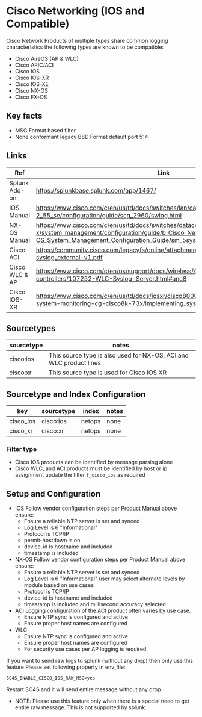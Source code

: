 # Cisco Networking (IOS and Compatible)

Cisco Network Products of multiple types share common logging characteristics the following types are known to be compatible:

* Cisco AireOS (AP & WLC)
* Cisco APIC/ACI
* Cisco IOS
* Cisco IOS-XR
* Cisco IOS-XE
* Cisco NX-OS
* Cisco FX-OS

## Key facts

* MSG Format based filter
* None conformant legacy BSD Format default port 514


## Links

| Ref            | Link                                                                                                    |
|----------------|---------------------------------------------------------------------------------------------------------|
| Splunk Add-on  | <https://splunkbase.splunk.com/app/1467/>                                                                 |
| IOS Manual     | <https://www.cisco.com/c/en/us/td/docs/switches/lan/catalyst2960/software/release/12-2_55_se/configuration/guide/scg_2960/swlog.html> |
| NX-OS Manual   | <https://www.cisco.com/c/en/us/td/docs/switches/datacenter/nexus9000/sw/6-x/system_management/configuration/guide/b_Cisco_Nexus_9000_Series_NX-OS_System_Management_Configuration_Guide/sm_5syslog.html>|
| Cisco ACI      | <https://community.cisco.com/legacyfs/online/attachments/document/technote-aci-syslog_external-v1.pdf> |
| Cisco WLC & AP | <https://www.cisco.com/c/en/us/support/docs/wireless/4100-series-wireless-lan-controllers/107252-WLC-Syslog-Server.html#anc8> |
| Cisco IOS-XR | <https://www.cisco.com/c/en/us/td/docs/iosxr/cisco8000/system-monitoring/73x/b-system-monitoring-cg-cisco8k-73x/implementing_system_logging.html> |

## Sourcetypes

| sourcetype     | notes                                                                                                   |
|----------------|---------------------------------------------------------------------------------------------------------|
| cisco:ios      | This source type is also used for NX-OS, ACI and WLC product lines                                      |
| cisco:xr       | This source type is used for Cisco IOS XR                                     |

## Sourcetype and Index Configuration

| key            | sourcetype     | index          | notes          |
|----------------|----------------|----------------|----------------|
| cisco_ios      | cisco:ios      | netops          | none          |
| cisco_xr      | cisco:xr      | netops          | none          |

### Filter type

* Cisco IOS products can be identified by message parsing alone
* Cisco WLC, and ACI products must be identified by host or ip assignment update the filter `f_cisco_ios` as required

## Setup and Configuration

* IOS Follow vendor configuration steps per Product Manual above ensure:
  * Ensure a reliable NTP server is set and synced
  * Log Level is 6 "Informational"
  * Protocol is TCP/IP
  * permit-hostdown is on
  * device-id is hostname and included
  * timestamp is included
* NX-OS Follow vendor configuration steps per Product Manual above ensure:
  * Ensure a reliable NTP server is set and synced
  * Log Level is 6 "Informational" user may select alternate levels by module based on use cases
  * Protocol is TCP/IP
  * device-id is hostname and included
  * timestamp is included and millisecond accuracy selected
* ACI Logging configuration of the ACI product often varies by use case.
  * Ensure NTP sync is configured and active
  * Ensure proper host names are configured
* WLC
  * Ensure NTP sync is configured and active
  * Ensure proper host names are configured
  * For security use cases per AP logging is required


If you want to send raw logs to splunk (without any drop) then only use this feature
Please set following property in env_file:
```
SC4S_ENABLE_CISCO_IOS_RAW_MSG=yes
```
Restart SC4S and it will send entire message without any drop.

* NOTE: Please use this feature only when there is a special need to get entire raw message. This is not supported by splunk.
